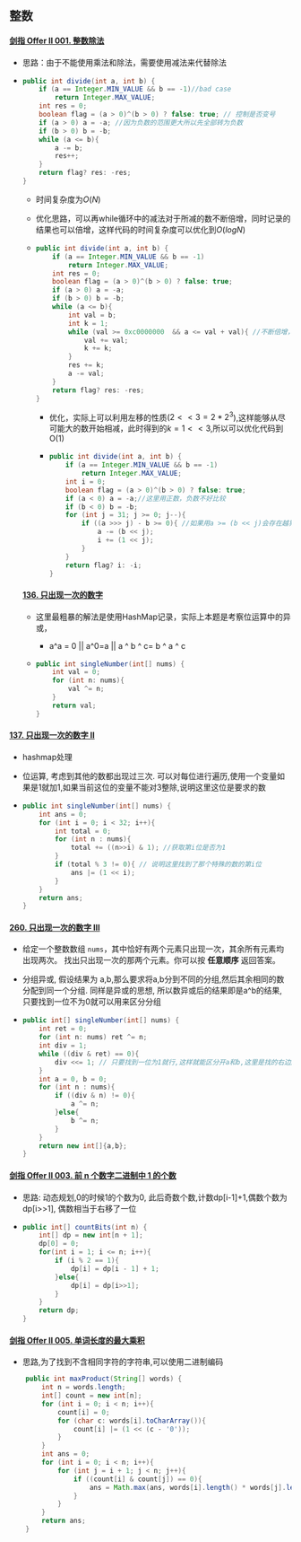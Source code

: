 ## 整数

#### [剑指 Offer II 001. 整数除法](https://leetcode-cn.com/problems/xoh6Oh/)

- 思路：由于不能使用乘法和除法，需要使用减法来代替除法

- ```java
  public int divide(int a, int b) {
      if (a == Integer.MIN_VALUE && b == -1)//bad case
          return Integer.MAX_VALUE;
      int res = 0;
      boolean flag = (a > 0)^(b > 0) ? false: true; // 控制是否变号
      if (a > 0) a = -a; //因为负数的范围更大所以先全部转为负数
      if (b > 0) b = -b;
      while (a <= b){
          a -= b;
          res++;
      }
      return flag? res: -res;
  }
  ```

  - 时间复杂度为$O(N)$

  - 优化思路，可以再while循环中的减法对于所减的数不断倍增，同时记录的结果也可以倍增，这样代码的时间复杂度可以优化到$O(logN)$

  - ```java
    public int divide(int a, int b) {
        if (a == Integer.MIN_VALUE && b == -1)
            return Integer.MAX_VALUE;
        int res = 0;
        boolean flag = (a > 0)^(b > 0) ? false: true;
        if (a > 0) a = -a;
        if (b > 0) b = -b;
        while (a <= b){
            int val = b;
            int k = 1;
            while (val >= 0xc0000000  && a <= val + val){ //不断倍增，确定一次最多能够减去的范围，Oxc0000000是2^(-30)，为了解决bad case
                val += val;
                k += k;
            }
            res += k;
            a -= val;
        }
        return flag? res: -res;
    }
    ```

    - 优化，实际上可以利用左移的性质($2<<3=2*2^3$​),这样能够从尽可能大的数开始相减，此时得到的$k=1<<3$,所以可以优化代码到O(1)

    - ```java
      public int divide(int a, int b) {
          if (a == Integer.MIN_VALUE && b == -1)
              return Integer.MAX_VALUE;
          int i = 0;
          boolean flag = (a > 0)^(b > 0) ? false: true;
          if (a < 0) a = -a;//这里用正数，负数不好比较
          if (b < 0) b = -b;
          for (int j = 31; j >= 0; j--){
              if ((a >>> j) - b >= 0){ //如果用a >= (b << j)会存在越界，而无符号右移不会
                  a -= (b << j);
                  i += (1 << j);
              }
          }
          return flag? i: -i;
      }
      ```

  #### [136. 只出现一次的数字](https://leetcode-cn.com/problems/single-number/)

  - 这里最粗暴的解法是使用HashMap记录，实际上本题是考察位运算中的异或，

    - a^a = 0 || a^0=a || a ^ b ^ c= b ^ a ^ c

  - ```java
    public int singleNumber(int[] nums) {
        int val = 0;
        for (int n: nums){
            val ^= n;
        }
        return val;
    }
    ```

#### [137. 只出现一次的数字 II](https://leetcode-cn.com/problems/single-number-ii/)

- hashmap处理

- 位运算, 考虑到其他的数都出现过三次. 可以对每位进行遍历,使用一个变量如果是1就加1,如果当前这位的变量不能对3整除,说明这里这位是要求的数

- ```java
  public int singleNumber(int[] nums) {
      int ans = 0;
      for (int i = 0; i < 32; i++){
          int total = 0;
          for (int n : nums){
              total += ((n>>i) & 1); //获取第i位是否为1
          }
          if (total % 3 != 0){ // 说明这里找到了那个特殊的数的第i位
              ans |= (1 << i);
          }
      }
      return ans;
  }
  ```

  

#### [260. 只出现一次的数字 III](https://leetcode-cn.com/problems/single-number-iii/)

- 给定一个整数数组 `nums`，其中恰好有两个元素只出现一次，其余所有元素均出现两次。 找出只出现一次的那两个元素。你可以按 **任意顺序** 返回答案。

- 分组异或, 假设结果为 a,b,那么要求将a,b分到不同的分组,然后其余相同的数分配到同一个分组. 同样是异或的思想, 所以数异或后的结果即是a^b的结果, 只要找到一位不为0就可以用来区分分组

- ```java
  public int[] singleNumber(int[] nums) {
      int ret = 0;
      for (int n: nums) ret ^= n;
      int div = 1;
      while ((div & ret) == 0){
          div <<= 1; // 只要找到一位为1就行,这样就能区分开a和b,这里是找的右边起第一个为1的
      }
      int a = 0, b = 0;
      for (int n : nums){
          if ((div & n) != 0){
              a ^= n;
          }else{
              b ^= n;
          }
      }
      return new int[]{a,b};
  }
  ```

#### [剑指 Offer II 003. 前 n 个数字二进制中 1 的个数](https://leetcode-cn.com/problems/w3tCBm/)

- 思路: 动态规划,0的时候1的个数为0, 此后奇数个数,计数dp[i-1]+1,偶数个数为dp[i>>1], 偶数相当于右移了一位

- ```java
  public int[] countBits(int n) {
      int[] dp = new int[n + 1];
      dp[0] = 0;
      for(int i = 1; i <= n; i++){
          if (i % 2 == 1){
              dp[i] = dp[i - 1] + 1;
          }else{
              dp[i] = dp[i>>1];
          }
      }
      return dp;
  }
  ```

#### [剑指 Offer II 005. 单词长度的最大乘积](https://leetcode-cn.com/problems/aseY1I/)

- 思路,为了找到不含相同字符的字符串,可以使用二进制编码

```java
    public int maxProduct(String[] words) {
        int n = words.length;
        int[] count = new int[n];
        for (int i = 0; i < n; i++){
            count[i] = 0;
            for (char c: words[i].toCharArray()){
                count[i] |= (1 << (c - '0'));
            }
        }
        int ans = 0;
        for (int i = 0; i < n; i++){
            for (int j = i + 1; j < n; j++){
                if ((count[i] & count[j]) == 0){
                    ans = Math.max(ans, words[i].length() * words[j].length());
                }
            }
        }
        return ans;
    }
```

